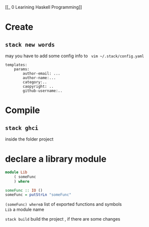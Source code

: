 [[_ 0 Learining Haskell Programming]]

# Create
## `stack new words`

 may you have to add some config info
 to ` vim ~/.stack/config.yaml`
 ```
 templates:
	 params:
		 author-email: ...
		 author-name:...
		 category:..
		 caopyright: ..
		 github-username:..
```

# Compile
## `stack ghci` 
inside the folder project


# declare a library module

```haskell
module Lib
    ( someFunc
    ) where

someFunc :: IO ()
someFunc = putStrLn "someFunc"


```

`(someFunc) where`a list of exported functions and symbols  
`Lib` a module name

`stack build` build the project , if there are some changes









